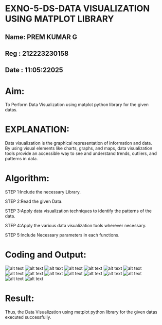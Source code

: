 # EXNO-5-DS-DATA VISUALIZATION USING MATPLOT LIBRARY

## Name: PREM KUMAR G
## Reg : 212223230158
## Date : 11:05:22025

# Aim:

  To Perform Data Visualization using matplot python library for the given datas.

# EXPLANATION:

Data visualization is the graphical representation of information and data. By using visual elements like charts, graphs, and maps, data visualization tools provide an accessible way to see and understand trends, outliers, and patterns in data.

# Algorithm:

STEP 1:Include the necessary Library.

STEP 2:Read the given Data.

STEP 3:Apply data visualization techniques to identify the patterns of the data.

STEP 4:Apply the various data visualization tools wherever necessary.

STEP 5:Include Necessary parameters in each functions.

# Coding and Output:
 
![alt text](DS-EXP-5.1.png)
![alt text](DS-EXP-5.2.png)
![alt text](DS-EXP-5.3.png)
![alt text](DS-EXP-5.4.png) 
![alt text](DS-EXP-5.5.png) 
![alt text](DS-EXP-5.6.png)
![alt text](DS-EXP-5.7.png) 
![alt text](DS-EXP-5.8.png)
![alt text](DS-EXP-5.9.png) 
![alt text](DS-EXP-5.10.png) 
![alt text](DS-EXP-5.11.png)
![alt text](DS-EXP-5.12.png) 
![alt text](DS-EXP-5.13.png) 
![alt text](DS-EXP-5.14.png) 
![alt text](DS-EXP-5.15.png) 
![alt text](DS-EXP-5.16.png) 

# Result:

Thus, the Data Visualization using matplot python library for the given datas executed successfully.
